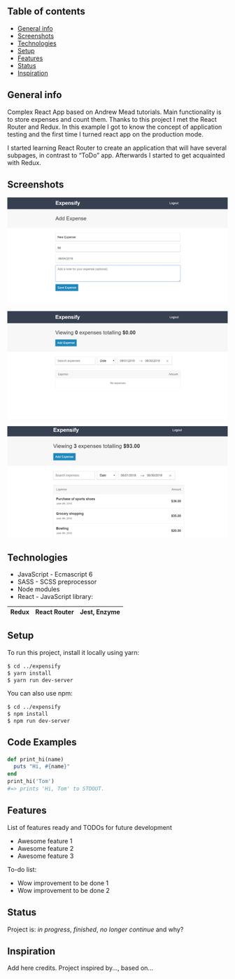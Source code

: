 
## Table of contents
* [General info](#general-info)
* [Screenshots](#screenshots)
* [Technologies](#technologies)
* [Setup](#setup)
* [Features](#features)
* [Status](#status)
* [Inspiration](#inspiration)

## General info
Complex React App based on Andrew Mead tutorials. Main functionality is to store expenses and count them.
Thanks to this project I met the React Router and Redux.
In this example I got to know the concept of application testing and the first time I turned react app on the production mode.

I started learning React Router to create an application that will have several subpages, in contrast to “ToDo” app. Afterwards I started to get acquainted with Redux. 

## Screenshots

![Example screenshot](https://raw.githubusercontent.com/lapinskap/lapinskap.github.io/master/assets/img/projects/proj-2/add.jpg)


![Example screenshot](https://raw.githubusercontent.com/lapinskap/lapinskap.github.io/master/assets/img/projects/proj-2/stretch.jpg)

![Example screenshot](https://raw.githubusercontent.com/lapinskap/lapinskap.github.io/master/assets/img/projects/proj-2/thumb.jpg)

## Technologies
* JavaScript - Ecmascript 6
* SASS - SCSS preprocessor
* Node modules 
* React - JavaScript library: 

Redux                 | React Router          | Jest, Enzyme                       | 
--------------------- | :-------------------: | :---------------------------------:|


## Setup
To run this project, install it locally using yarn:

```
$ cd ../expensify
$ yarn install
$ yarn run dev-server
```
You can also use npm:

```
$ cd ../expensify
$ npm install
$ npm run dev-server
```

## Code Examples

```ruby
def print_hi(name)
  puts "Hi, #{name}"
end
print_hi('Tom')
#=> prints 'Hi, Tom' to STDOUT.
```


## Features
List of features ready and TODOs for future development
* Awesome feature 1
* Awesome feature 2
* Awesome feature 3

To-do list:
* Wow improvement to be done 1
* Wow improvement to be done 2

## Status
Project is: _in progress_, _finished_, _no longer continue_ and why?

## Inspiration
Add here credits. Project inspired by..., based on...
